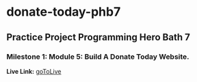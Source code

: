 # donate-today-phb7
## Practice Project Programming Hero Bath 7

### Milestone 1: Module 5: Build A Donate Today Website.

**Live Link:** [goToLive]()